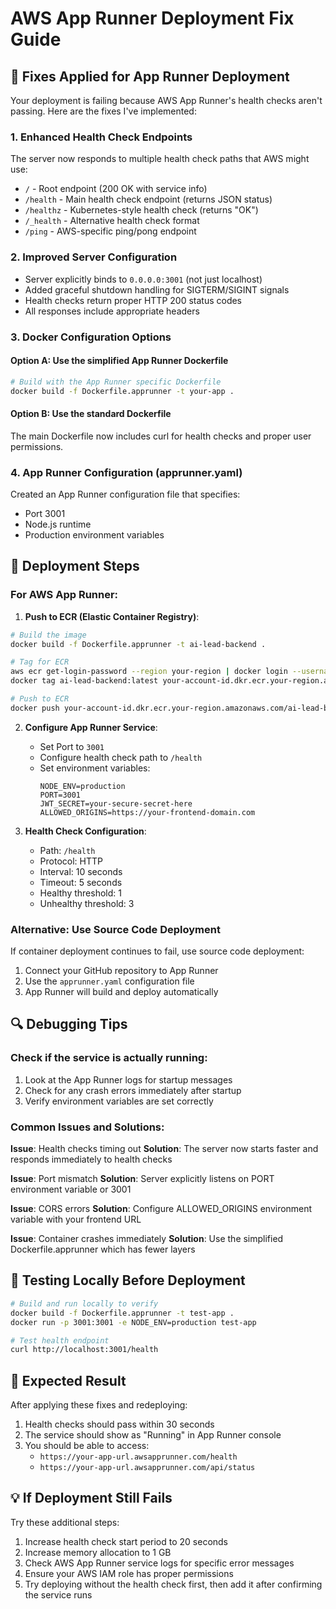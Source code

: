 # AWS App Runner Deployment Fix Guide

## 🔧 Fixes Applied for App Runner Deployment

Your deployment is failing because AWS App Runner's health checks aren't passing. Here are the fixes I've implemented:

### 1. Enhanced Health Check Endpoints
The server now responds to multiple health check paths that AWS might use:
- `/` - Root endpoint (200 OK with service info)
- `/health` - Main health check endpoint (returns JSON status)
- `/healthz` - Kubernetes-style health check (returns "OK")
- `/_health` - Alternative health check format
- `/ping` - AWS-specific ping/pong endpoint

### 2. Improved Server Configuration
- Server explicitly binds to `0.0.0.0:3001` (not just localhost)
- Added graceful shutdown handling for SIGTERM/SIGINT signals
- Health checks return proper HTTP 200 status codes
- All responses include appropriate headers

### 3. Docker Configuration Options

#### Option A: Use the simplified App Runner Dockerfile
```bash
# Build with the App Runner specific Dockerfile
docker build -f Dockerfile.apprunner -t your-app .
```

#### Option B: Use the standard Dockerfile
The main Dockerfile now includes curl for health checks and proper user permissions.

### 4. App Runner Configuration (apprunner.yaml)
Created an App Runner configuration file that specifies:
- Port 3001
- Node.js runtime
- Production environment variables

## 🚀 Deployment Steps

### For AWS App Runner:

1. **Push to ECR (Elastic Container Registry)**:
```bash
# Build the image
docker build -f Dockerfile.apprunner -t ai-lead-backend .

# Tag for ECR
aws ecr get-login-password --region your-region | docker login --username AWS --password-stdin your-account-id.dkr.ecr.your-region.amazonaws.com
docker tag ai-lead-backend:latest your-account-id.dkr.ecr.your-region.amazonaws.com/ai-lead-backend:latest

# Push to ECR
docker push your-account-id.dkr.ecr.your-region.amazonaws.com/ai-lead-backend:latest
```

2. **Configure App Runner Service**:
   - Set Port to `3001`
   - Configure health check path to `/health`
   - Set environment variables:
     ```
     NODE_ENV=production
     PORT=3001
     JWT_SECRET=your-secure-secret-here
     ALLOWED_ORIGINS=https://your-frontend-domain.com
     ```

3. **Health Check Configuration**:
   - Path: `/health`
   - Protocol: HTTP
   - Interval: 10 seconds
   - Timeout: 5 seconds
   - Healthy threshold: 1
   - Unhealthy threshold: 3

### Alternative: Use Source Code Deployment

If container deployment continues to fail, use source code deployment:

1. Connect your GitHub repository to App Runner
2. Use the `apprunner.yaml` configuration file
3. App Runner will build and deploy automatically

## 🔍 Debugging Tips

### Check if the service is actually running:
1. Look at the App Runner logs for startup messages
2. Check for any crash errors immediately after startup
3. Verify environment variables are set correctly

### Common Issues and Solutions:

**Issue**: Health checks timing out
**Solution**: The server now starts faster and responds immediately to health checks

**Issue**: Port mismatch
**Solution**: Server explicitly listens on PORT environment variable or 3001

**Issue**: CORS errors
**Solution**: Configure ALLOWED_ORIGINS environment variable with your frontend URL

**Issue**: Container crashes immediately
**Solution**: Use the simplified Dockerfile.apprunner which has fewer layers

## 📝 Testing Locally Before Deployment

```bash
# Build and run locally to verify
docker build -f Dockerfile.apprunner -t test-app .
docker run -p 3001:3001 -e NODE_ENV=production test-app

# Test health endpoint
curl http://localhost:3001/health
```

## 🎯 Expected Result

After applying these fixes and redeploying:
1. Health checks should pass within 30 seconds
2. The service should show as "Running" in App Runner console
3. You should be able to access:
   - `https://your-app-url.awsapprunner.com/health`
   - `https://your-app-url.awsapprunner.com/api/status`

## 💡 If Deployment Still Fails

Try these additional steps:
1. Increase health check start period to 20 seconds
2. Increase memory allocation to 1 GB
3. Check AWS App Runner service logs for specific error messages
4. Ensure your AWS IAM role has proper permissions
5. Try deploying without the health check first, then add it after confirming the service runs